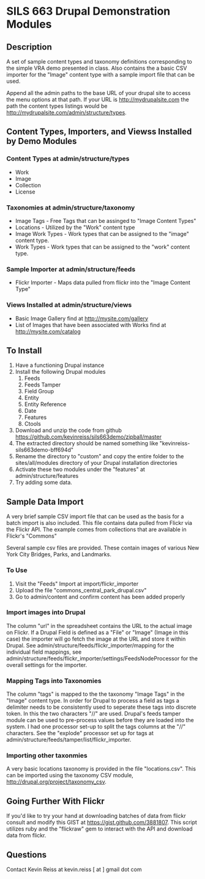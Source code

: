 # SILS 663 Drupal Demonstration Modules

## Description

A set of sample content types and taxonomy definitions corresponding to
the simple VRA demo presented in class. Also contains the a basic CSV
importer for the "Image" content type with a sample import file that can
be used. 

Append all the admin paths to the base URL of your drupal site to access
the menu options at that path. If your URL is http://mydrupalsite.com
the path the content types listings would be
http://mydrupalsite.com/admin/structure/types.


## Content Types, Importers, and Viewss Installed by Demo Modules

### Content Types at admin/structure/types

* Work
* Image
* Collection
* License


### Taxonomies at admin/structure/taxonomy

* Image Tags - Free Tags that can be assinged to "Image Content Types"
* Locations - Utilized by the "Work" content type
* Image Work Types - Work types that can be assigned to the "image"
content type.
* Work Types - Work types that can be assigned to the "work" content
type.

### Sample Importer at admin/structure/feeds

* Flickr Importer - Maps data pulled from flickr into the "Image Content
Type"
  
### Views Installed at admin/structure/views

* Basic Image Gallery find at http://mysite.com/gallery
* List of Images that have been associated with Works find at
  http://mysite.com/catalog

## To Install

1. Have a functioning Drupal instance
2. Install the following Drupal modules
   1. Feeds 
   2. Feeds Tamper
   3. Field Group
   4. Entity 
   5. Entity Reference
   6. Date
   7. Features
   8. Ctools
3. Download and unzip the code from github
   https://github.com/kevinreiss/sils663demo/zipball/master
5. The extracted directory should be named something like
   "kevinreiss-sils663demo-bff694d"  
6. Rename the directory to "custom" and copy the entire folder to the sites/all/modules directory of your Drupal installation
   directories
7. Activate these two modules under the "features" at admin/structure/features
8. Try adding some data. 


## Sample Data Import

A very brief sample CSV import file that can be used as the basis for a
batch import is also included. This file contains
data pulled from Flickr via the Flickr API. The example comes from
collections that are available in Flickr's "Commons"

Several sample csv files are provided. These contain images of various
New York City Bridges, Parks, and Landmarks. 

### To Use

1. Visit the "Feeds" Import  at import/flickr_importer
2. Upload the file "commons_central_park_drupal.csv"
3. Go to admin/content and confirm content has been added properly

### Import images into Drupal

The column "url" in the spreadsheet contains the URL to the actual image
on Flickr. If a Drupal Field is defined as a "File" or "Image" (Image in
this case) the importer will go fetch the image at the URL and store it
within Drupal. See admin/structure/feeds/flickr_importer/mapping for the
individual field mappings, see
admin/structure/feeds/flickr_importer/settings/FeedsNodeProcessor for
the overall settings for the importer. 

### Mapping Tags into Taxonomies

The column "tags" is mapped to the the taxonomy "Image
Tags" in the "Image" content type. In order for Drupal to process a
field as tags a delimiter needs to be consistently used to seperate
these tags into discrete token. In this the two characters "//" are
used. Drupal's feeds tamper module can be used to pre-process values
before they are loaded into the system. I had one processor set-up to
split the tags columns at the "//" characters. See the "explode"
processor set up for tags at
admin/structure/feeds/tamper/list/flickr_importer.  

### Importing other taxonmies

A very basic locations taxonomy is provided in the file "locations.csv".
This can be imported using the taxonomy CSV module,
http://drupal.org/project/taxonomy_csv. 


## Going Further With Flickr

If you'd like to try your hand at downloading batches of data from
flickr consult and modify this GIST at https://gist.github.com/3881807. This script
utilizes ruby and the "flickraw" gem to interact with the API and
download data from flickr.

## Questions
Contact Kevin Reiss at kevin.reiss [ at ] gmail dot com 

